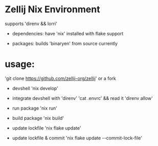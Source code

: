 # Zellij Nix Environment
supports 'direnv && lorri'

- dependencies:
have 'nix' installed with flake support

- packages:
builds 'binaryen' from source currently


# usage:
'git clone https://github.com/zellij-org/zellij' or a fork

- devshell
'nix develop'

- integrate devshell with 'direnv'
'cat .envrc' && read it
'direnv allow'

- run package
'nix run'

- build package
'nix build'

- update lockfile
'nix flake update'

- update lockfile & commit
'nix flake update --commit-lock-file'


